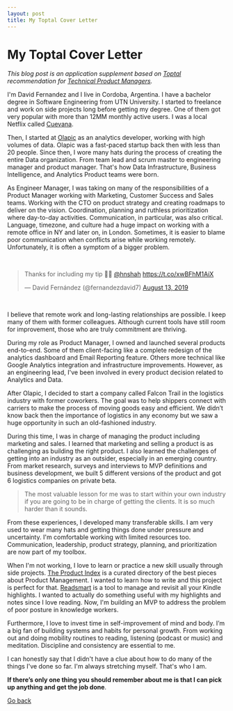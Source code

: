```yaml
---
layout: post
title: My Toptal Cover Letter
---
```


# My Toptal Cover Letter

*This blog post is an application supplement based on [Toptal](https://www.toptal.com/platform/talent/application_info/edit#admission_post=1) recommendation for [Technical Product Managers](https://www.toptal.com/product-managers/technical-product-managers).*

I'm David Fernandez and I live in Cordoba, Argentina. I have a bachelor degree in Software Engineering from UTN University. I started to freelance and work on side projects long before getting my degree. One of them got very popular with more than 12MM monthly active users. I was a local Netflix called [Cuevana](https://es.wikipedia.org/wiki/Cuevana).

Then, I started at [Olapic](https://www.olapic.com) as an analytics developer, working with high volumes of data. Olapic was a fast-paced startup back then with less than 20 people. Since then, I wore many hats during the process of creating the entire Data organization. From team lead and scrum master to engineering manager and product manager. That's how Data Infrastructure, Business Intelligence, and Analytics Product teams were born.

As Engineer Manager, I was taking on many of the responsibilities of a Product Manager working with Marketing, Customer Success and Sales teams. Working with the CTO on product strategy and creating roadmaps to deliver on the vision. Coordination, planning and ruthless prioritization where day-to-day activities. Communication, in particular, was also critical. Language, timezone, and culture had a huge impact on working with a remote office in NY and later on, in London. Sometimes, it is easier to blame poor communication when conflicts arise while working remotely. Unfortunately, it is often a symptom of a bigger problem.

<div class="center">
	<br>
	<blockquote class="twitter-tweet"><p lang="en" dir="ltr">Thanks for including my tip 💪🏼 <a href="https://twitter.com/hnshah?ref_src=twsrc%5Etfw">@hnshah</a> <a href="https://t.co/xwBFhM1AiX">https://t.co/xwBFhM1AiX</a></p>&mdash; David Fernández (@fernandezdavid7) <a href="https://twitter.com/fernandezdavid7/status/1161284910033903616?ref_src=twsrc%5Etfw">August 13, 2019</a></blockquote> <script async src="https://platform.twitter.com/widgets.js" charset="utf-8"></script>
	<br>
</div>

I believe that remote work and long-lasting relationships are possible. I keep many of them with former colleagues. Although current tools have still room for improvement, those who are truly commitment are thriving.

During my role as Product Manager, I owned and launched several products end-to-end. Some of them client-facing like a complete redesign of the analytics dashboard and Email Reporting feature. Others more technical like Google Analytics integration and infrastructure improvements. However, as an engineering lead, I've been involved in every product decision related to Analytics and Data.

After Olapic, I decided to start a company called Falcon Trail in the logistics industry with former coworkers. The goal was to help shippers connect with carriers to make the process of moving goods easy and efficient. We didn’t know back then the importance of logistics in any economy but we saw a huge opportunity in such an old-fashioned industry.

During this time, I was in charge of managing the product including marketing and sales. I learned that marketing and selling a product is as challenging as building the right product. I also learned the challenges of getting into an industry as an outsider, especially in an emerging country. From market research, surveys and interviews to MVP definitions and business development, we built 5 different versions of the product and got 6 logistics companies on private beta.

> The most valuable lesson for me was to start within your own industry if you are going to be in charge of getting the clients. It is so much harder than it sounds.

From these experiences, I developed many transferable skills. I am very used to wear many hats and getting things done under pressure and uncertainty. I'm comfortable working with limited resources too. Communication, leadership, product strategy, planning, and prioritization are now part of my toolbox.

When I'm not working, I love to learn or practice a new skill usually through side projects. [The Product Index](https://theproductindex.com) is a curated directory of the best pieces about Product Management. I wanted to learn how to write and this project is perfect for that. [Readsmart](https://readsmart.co) is a tool to manage and revisit all your Kindle highlights. I wanted to actually do something useful with my highlights and notes since I love reading. Now, I'm building an MVP to address the problem of poor posture in knowledge workers.

Furthermore, I love to invest time in self-improvement of mind and body. I’m a big fan of building systems and habits for personal growth. From working out and doing mobility routines to reading, listening (podcast or music) and meditation. Discipline and consistency are essential to me.

I can honestly say that I didn't have a clue about how to do many of the things I've done so far. I'm always stretching myself. That's who I am.

**If there’s only one thing you should remember about me is that I can pick up anything and get the job done**.

[Go back](./)